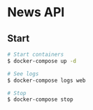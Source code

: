 # News API

## Start
```sh
# Start containers
$ docker-compose up -d

# See logs
$ docker-compose logs web

# Stop
$ docker-compose stop
```
